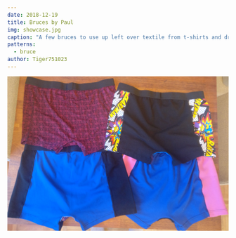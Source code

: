 ```yaml
---
date: 2018-12-19
title: Bruces by Paul
img: showcase.jpg
caption: "A few bruces to use up left over textile from t-shirts and dresses"
patterns:
  - bruce
author: Tiger751023
---
```


![View of the back](back.jpg)
